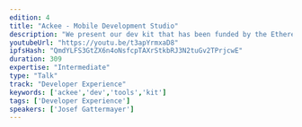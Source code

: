 ```yaml
---
edition: 4
title: "Ackee - Mobile Development Studio"
description: "We present our dev kit that has been funded by the Ethereum Foundation. With the devkit iOS developers can easily use Ethereum smart contracts in their applications. This will be the official introduction of the dev kit."
youtubeUrl: "https://youtu.be/t3apYrmxaD8"
ipfsHash: "QmdYLFS3GtZX6n4oNsfcpTAXrStkbRJ3N2tuGv2TPrjcwE"
duration: 309
expertise: "Intermediate"
type: "Talk"
track: "Developer Experience"
keywords: ['ackee','dev','tools','kit']
tags: ['Developer Experience']
speakers: ['Josef Gattermayer']
---
```

